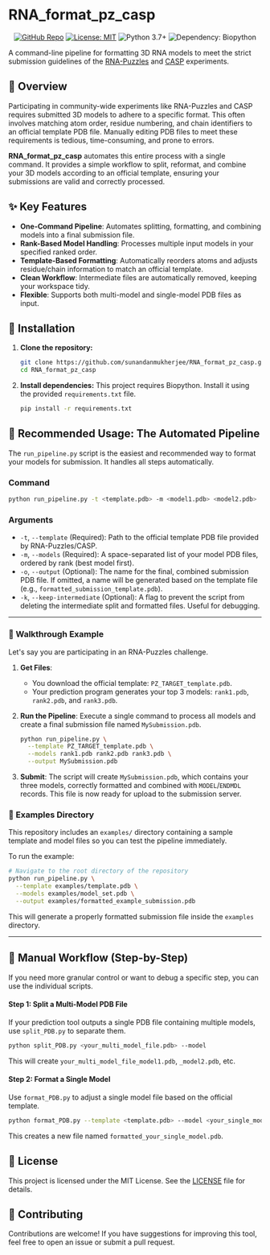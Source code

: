 # RNA_format_pz_casp

<p align="center">
  <a href="https://github.com/sunandanmukherjee/RNA_format_pz_casp"><img src="https://img.shields.io/badge/GitHub-Repo-blue.svg" alt="GitHub Repo"></a>
  <a href="https://github.com/sunandanmukherjee/RNA_format_pz_casp/blob/main/LICENSE"><img src="https://img.shields.io/badge/License-MIT-yellow.svg" alt="License: MIT"></a>
  <img src="https://img.shields.io/badge/python-3.7+-blue.svg" alt="Python 3.7+">
  <img src="https://img.shields.io/badge/dependency-Biopython-green.svg" alt="Dependency: Biopython">
</p>

A command-line pipeline for formatting 3D RNA models to meet the strict submission guidelines of the [RNA-Puzzles](https://www.rnabase.org/puzzles/) and [CASP](https://predictioncenter.org/) experiments.

## 🧬 Overview

Participating in community-wide experiments like RNA-Puzzles and CASP requires submitted 3D models to adhere to a specific format. This often involves matching atom order, residue numbering, and chain identifiers to an official template PDB file. Manually editing PDB files to meet these requirements is tedious, time-consuming, and prone to errors.

**RNA_format_pz_casp** automates this entire process with a single command. It provides a simple workflow to split, reformat, and combine your 3D models according to an official template, ensuring your submissions are valid and correctly processed.

## ✨ Key Features

-   **One-Command Pipeline**: Automates splitting, formatting, and combining models into a final submission file.
-   **Rank-Based Model Handling**: Processes multiple input models in your specified ranked order.
-   **Template-Based Formatting**: Automatically reorders atoms and adjusts residue/chain information to match an official template.
-   **Clean Workflow**: Intermediate files are automatically removed, keeping your workspace tidy.
-   **Flexible**: Supports both multi-model and single-model PDB files as input.

## 🚀 Installation

1.  **Clone the repository:**
    ```bash
    git clone https://github.com/sunandanmukherjee/RNA_format_pz_casp.git
    cd RNA_format_pz_casp
    ```

2.  **Install dependencies:**
    This project requires Biopython. Install it using the provided `requirements.txt` file.
    ```bash
    pip install -r requirements.txt
    ```

## 📖 Recommended Usage: The Automated Pipeline

The `run_pipeline.py` script is the easiest and recommended way to format your models for submission. It handles all steps automatically.

### Command

```bash
python run_pipeline.py -t <template.pdb> -m <model1.pdb> <model2.pdb> ... -o <output.pdb>
```

### Arguments

-   `-t`, `--template` (Required): Path to the official template PDB file provided by RNA-Puzzles/CASP.
-   `-m`, `--models` (Required): A space-separated list of your model PDB files, ordered by rank (best model first).
-   `-o`, `--output` (Optional): The name for the final, combined submission PDB file. If omitted, a name will be generated based on the template file (e.g., `formatted_submission_template.pdb`).
-   `-k`, `--keep-intermediate` (Optional): A flag to prevent the script from deleting the intermediate split and formatted files. Useful for debugging.

---

### 📝 Walkthrough Example

Let's say you are participating in an RNA-Puzzles challenge.

1.  **Get Files**:
    -   You download the official template: `PZ_TARGET_template.pdb`.
    -   Your prediction program generates your top 3 models: `rank1.pdb`, `rank2.pdb`, and `rank3.pdb`.

2.  **Run the Pipeline**:
    Execute a single command to process all models and create a final submission file named `MySubmission.pdb`.

    ```bash
    python run_pipeline.py \
      --template PZ_TARGET_template.pdb \
      --models rank1.pdb rank2.pdb rank3.pdb \
      --output MySubmission.pdb
    ```

3.  **Submit**:
    The script will create `MySubmission.pdb`, which contains your three models, correctly formatted and combined with `MODEL`/`ENDMDL` records. This file is now ready for upload to the submission server.

### 📁 Examples Directory

This repository includes an `examples/` directory containing a sample template and model files so you can test the pipeline immediately.

To run the example:
```bash
# Navigate to the root directory of the repository
python run_pipeline.py \
  --template examples/template.pdb \
  --models examples/model_set.pdb \
  --output examples/formatted_example_submission.pdb
```
This will generate a properly formatted submission file inside the `examples` directory.

---

## 🔬 Manual Workflow (Step-by-Step)

If you need more granular control or want to debug a specific step, you can use the individual scripts.

#### Step 1: Split a Multi-Model PDB File

If your prediction tool outputs a single PDB file containing multiple models, use `split_PDB.py` to separate them.

```bash
python split_PDB.py <your_multi_model_file.pdb> --model
```
This will create `your_multi_model_file_model1.pdb`, `_model2.pdb`, etc.

#### Step 2: Format a Single Model

Use `format_PDB.py` to adjust a single model file based on the official template.

```bash
python format_PDB.py --template <template.pdb> --model <your_single_model.pdb>
```
This creates a new file named `formatted_your_single_model.pdb`.

## 📜 License

This project is licensed under the MIT License. See the [LICENSE](LICENSE) file for details.

## 🙌 Contributing

Contributions are welcome! If you have suggestions for improving this tool, feel free to open an issue or submit a pull request.
